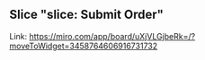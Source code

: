 ## Slice "slice: Submit Order"

Link: https://miro.com/app/board/uXjVLGjbeRk=/?moveToWidget=3458764606916731732